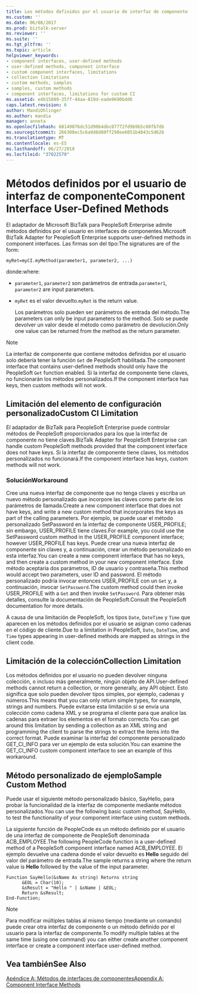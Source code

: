 ```yaml
---
title: Los métodos definidos por el usuario de interfaz de componente | Microsoft Docs
ms.custom: ''
ms.date: 06/08/2017
ms.prod: biztalk-server
ms.reviewer: ''
ms.suite: ''
ms.tgt_pltfrm: ''
ms.topic: article
helpviewer_keywords:
- component interfaces, user-defined methods
- user-defined methods, component interface
- custom component interfaces, limitations
- collection limitations
- custom methods, samples
- samples, custom methods
- component interfaces, limitations for custom CI
ms.assetid: e4b15889-35ff-44aa-819d-eade9690bdd6
caps.latest.revision: 6
author: MandiOhlinger
ms.author: mandia
manager: anneta
ms.openlocfilehash: 68149876dc51d90b4dbc07772fd9b9b5c60fb7db
ms.sourcegitcommit: 266308ec5c6a9d8d80ff298ee6051b4843c5d626
ms.translationtype: MT
ms.contentlocale: es-ES
ms.lasthandoff: 06/27/2018
ms.locfileid: "37022570"
---
```

# <a name="component-interface-user-defined-methods"></a><span data-ttu-id="8f4c8-102">Métodos definidos por el usuario de interfaz de componente</span><span class="sxs-lookup"><span data-stu-id="8f4c8-102">Component Interface User-Defined Methods</span></span>
<span data-ttu-id="8f4c8-103">El adaptador de Microsoft BizTalk para PeopleSoft Enterprise admite métodos definidos por el usuario en interfaces de componentes.</span><span class="sxs-lookup"><span data-stu-id="8f4c8-103">Microsoft BizTalk Adapter for PeopleSoft Enterprise supports user-defined methods in component interfaces.</span></span> <span data-ttu-id="8f4c8-104">Las firmas son del tipo:</span><span class="sxs-lookup"><span data-stu-id="8f4c8-104">The signatures are of the form:</span></span>  
  
```  
myRet=myCI.myMethod(parameter1, parameter2, ...)  
```  
  
 <span data-ttu-id="8f4c8-105">donde:</span><span class="sxs-lookup"><span data-stu-id="8f4c8-105">where:</span></span>  
  
- <span data-ttu-id="8f4c8-106">`parameter1`, `parameter2` son parámetros de entrada.</span><span class="sxs-lookup"><span data-stu-id="8f4c8-106">`parameter1`, `parameter2` are input parameters.</span></span>  
  
- <span data-ttu-id="8f4c8-107">`myRet` es el valor devuelto.</span><span class="sxs-lookup"><span data-stu-id="8f4c8-107">`myRet` is the return value.</span></span>  
  
  <span data-ttu-id="8f4c8-108">Los parámetros solo pueden ser parámetros de entrada del método.</span><span class="sxs-lookup"><span data-stu-id="8f4c8-108">The parameters can only be input parameters to the method.</span></span> <span data-ttu-id="8f4c8-109">Solo se puede devolver un valor desde el método como parámetro de devolución.</span><span class="sxs-lookup"><span data-stu-id="8f4c8-109">Only one value can be returned from the method as the return parameter.</span></span>  
  
> [!NOTE]
>  <span data-ttu-id="8f4c8-110">La interfaz de componente que contiene métodos definidos por el usuario solo debería tener la función `Get` de PeopleSoft habilitada.</span><span class="sxs-lookup"><span data-stu-id="8f4c8-110">The component interface that contains user-defined methods should only have the PeopleSoft `Get` function enabled.</span></span> <span data-ttu-id="8f4c8-111">Si la interfaz de componente tiene claves, no funcionarán los métodos personalizados.</span><span class="sxs-lookup"><span data-stu-id="8f4c8-111">If the component interface has keys, then custom methods will not work.</span></span>  
  
## <a name="custom-ci-limitation"></a><span data-ttu-id="8f4c8-112">Limitación del elemento de configuración personalizado</span><span class="sxs-lookup"><span data-stu-id="8f4c8-112">Custom CI Limitation</span></span>  
 <span data-ttu-id="8f4c8-113">El adaptador de BizTalk para PeopleSoft Enterprise puede controlar métodos de PeopleSoft proporcionados para los que la interfaz de componente no tiene claves.</span><span class="sxs-lookup"><span data-stu-id="8f4c8-113">BizTalk Adapter for PeopleSoft Enterprise can handle custom PeopleSoft methods provided that the component interface does not have keys.</span></span> <span data-ttu-id="8f4c8-114">Si la interfaz de componente tiene claves, los métodos personalizados no funcionará.</span><span class="sxs-lookup"><span data-stu-id="8f4c8-114">If the component interface has keys, custom methods will not work.</span></span>  
  
### <a name="workaround"></a><span data-ttu-id="8f4c8-115">Solución</span><span class="sxs-lookup"><span data-stu-id="8f4c8-115">Workaround</span></span>  
 <span data-ttu-id="8f4c8-116">Cree una nueva interfaz de componente que no tenga claves y escriba un nuevo método personalizado que incorpore las claves como parte de los parámetros de llamada.</span><span class="sxs-lookup"><span data-stu-id="8f4c8-116">Create a new component interface that does not have keys, and write a new custom method that incorporates the keys as part of the calling parameters.</span></span> <span data-ttu-id="8f4c8-117">Por ejemplo, se puede usar el método personalizado SetPassword en la interfaz de componente USER_PROFILE; sin embargo, USER_PROFILE tiene claves.</span><span class="sxs-lookup"><span data-stu-id="8f4c8-117">For example, you could use the SetPassword custom method in the USER_PROFILE component interface; however USER_PROFILE has keys.</span></span> <span data-ttu-id="8f4c8-118">Puede crear una nueva interfaz de componente sin claves y, a continuación, crear un método personalizado en esta interfaz.</span><span class="sxs-lookup"><span data-stu-id="8f4c8-118">You can create a new component interface that has no keys, and then create a custom method in your new component interface.</span></span> <span data-ttu-id="8f4c8-119">Este método aceptaría dos parámetros, ID de usuario y contraseña.</span><span class="sxs-lookup"><span data-stu-id="8f4c8-119">This method would accept two parameters, user ID and password.</span></span> <span data-ttu-id="8f4c8-120">El método personalizado podría invocar entonces USER_PROFILE con un `Get` y, a continuación, invocar `SetPassword`.</span><span class="sxs-lookup"><span data-stu-id="8f4c8-120">The custom method could then invoke USER_PROFILE with a `Get` and then invoke `SetPassword`.</span></span> <span data-ttu-id="8f4c8-121">Para obtener más detalles, consulte la documentación de PeopleSoft.</span><span class="sxs-lookup"><span data-stu-id="8f4c8-121">Consult the PeopleSoft documentation for more details.</span></span>  
  
 <span data-ttu-id="8f4c8-122">A causa de una limitación de PeopleSoft, los tipos `Date`, `DateTime` y `Time` que aparecen en los métodos definidos por el usuario se asignan como cadenas en el código de cliente.</span><span class="sxs-lookup"><span data-stu-id="8f4c8-122">Due to a limitation in PeopleSoft, `Date`, `DateTime`, and `Time` types appearing in user-defined methods are mapped as strings in the client code.</span></span>  
  
## <a name="collection-limitation"></a><span data-ttu-id="8f4c8-123">Limitación de la colección</span><span class="sxs-lookup"><span data-stu-id="8f4c8-123">Collection Limitation</span></span>  
 <span data-ttu-id="8f4c8-124">Los métodos definidos por el usuario no pueden devolver ninguna colección, o incluso más generalmente, ningún objeto de API.</span><span class="sxs-lookup"><span data-stu-id="8f4c8-124">User-defined methods cannot return a collection, or more generally, any API object.</span></span> <span data-ttu-id="8f4c8-125">Esto significa que solo pueden devolver tipos simples, por ejemplo, cadenas y números.</span><span class="sxs-lookup"><span data-stu-id="8f4c8-125">This means that you can only return simple types, for example, strings and numbers.</span></span> <span data-ttu-id="8f4c8-126">Puede evitarse esta limitación si se envía una colección como cadena XML y se programa el cliente para que analice las cadenas para extraer los elementos en el formato correcto.</span><span class="sxs-lookup"><span data-stu-id="8f4c8-126">You can get around this limitation by sending a collection as an XML string and programming the client to parse the strings to extract the items into the correct format.</span></span> <span data-ttu-id="8f4c8-127">Puede examinar la interfaz del componente personalizado GET_CI_INFO para ver un ejemplo de esta solución.</span><span class="sxs-lookup"><span data-stu-id="8f4c8-127">You can examine the GET_CI_INFO custom component interface to see an example of this workaround.</span></span>  
  
## <a name="sample-custom-method"></a><span data-ttu-id="8f4c8-128">Método personalizado de ejemplo</span><span class="sxs-lookup"><span data-stu-id="8f4c8-128">Sample Custom Method</span></span>  
 <span data-ttu-id="8f4c8-129">Puede usar el siguiente método personalizado básico, SayHello, para probar la funcionalidad de la interfaz de componente mediante métodos personalizados.</span><span class="sxs-lookup"><span data-stu-id="8f4c8-129">You can use the following basic custom method, SayHello, to test the functionality of your component interface using custom methods.</span></span>  
  
 <span data-ttu-id="8f4c8-130">La siguiente función de PeopleCode es un método definido por el usuario de una interfaz de componente de PeopleSoft denominada ACB_EMPLOYEE.</span><span class="sxs-lookup"><span data-stu-id="8f4c8-130">The following PeopleCode function is a user-defined method of a PeopleSoft component interface named ACB_EMPLOYEE.</span></span> <span data-ttu-id="8f4c8-131">El ejemplo devuelve una cadena donde el valor devuelto es **Hello** seguido del valor del parámetro de entrada.</span><span class="sxs-lookup"><span data-stu-id="8f4c8-131">The sample returns a string where the return value is **Hello** followed by the value of the input parameter.</span></span>  
  
```  
Function SayHello(&sName As string) Returns string  
      &EOL = Char(10);  
      &sResult = "Hello " | &sName | &EOL;  
      Return &sResult;  
End-Function;  
```  
  
> [!NOTE]
>  <span data-ttu-id="8f4c8-132">Para modificar múltiples tablas al mismo tiempo (mediante un comando) puede crear otra interfaz de componente o un método definido por el usuario para la interfaz de componente.</span><span class="sxs-lookup"><span data-stu-id="8f4c8-132">To modify multiple tables at the same time (using one command) you can either create another component interface or create a component interface user-defined method.</span></span>  
  
## <a name="see-also"></a><span data-ttu-id="8f4c8-133">Vea también</span><span class="sxs-lookup"><span data-stu-id="8f4c8-133">See Also</span></span>  
 [<span data-ttu-id="8f4c8-134">Apéndice A: Métodos de interfaces de componentes</span><span class="sxs-lookup"><span data-stu-id="8f4c8-134">Appendix A: Component Interface Methods</span></span>](../core/appendix-a-component-interface-methods.md)